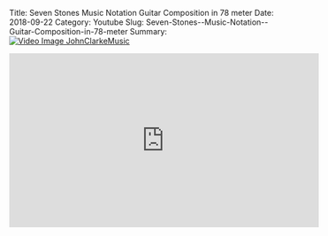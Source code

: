 Title: Seven Stones  Music Notation  Guitar Composition in 78 meter
Date: 2018-09-22
Category: Youtube
Slug: Seven-Stones--Music-Notation--Guitar-Composition-in-78-meter
Summary: <a href="/Seven-Stones--Music-Notation--Guitar-Composition-in-78-meter.html/"><img src="https://i.ytimg.com/vi/fHWitZtvqlI/hqdefault.jpg" alt="Video Image JohnClarkeMusic"></a>

<iframe width="560" height="315" src="https://www.youtube.com/embed/fHWitZtvqlI" title="YouTube video player" frameborder="0" allow="accelerometer; autoplay; clipboard-write; encrypted-media; gyroscope; picture-in-picture" allowfullscreen></iframe>

